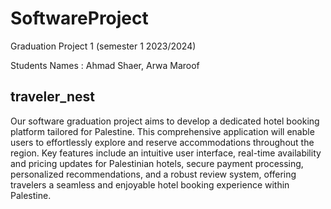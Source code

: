 

# SoftwareProject
Graduation Project 1 (semester 1 2023/2024) 

Students Names :  Ahmad Shaer, Arwa Maroof
## traveler_nest

  Our software graduation project aims to develop a dedicated hotel booking platform tailored for
Palestine. This comprehensive application will enable users to effortlessly explore and reserve
accommodations throughout the region. Key features include an intuitive user interface, real-time
availability and pricing updates for Palestinian hotels, secure payment processing, personalized
recommendations, and a robust review system, offering travelers a seamless and enjoyable hotel
booking experience within Palestine.





